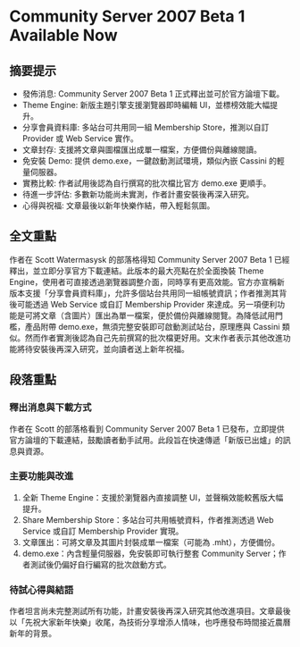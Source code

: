 # Community Server 2007 Beta 1 Available Now

## 摘要提示
- 發佈消息: Community Server 2007 Beta 1 正式釋出並可於官方論壇下載。
- Theme Engine: 新版主題引擎支援瀏覽器即時編輯 UI，並標榜效能大幅提升。
- 分享會員資料庫: 多站台可共用同一組 Membership Store，推測以自訂 Provider 或 Web Service 實作。
- 文章封存: 支援將文章與圖檔匯出成單一檔案，方便備份與離線閱讀。
- 免安裝 Demo: 提供 demo.exe，一鍵啟動測試環境，類似內嵌 Cassini 的輕量伺服器。
- 實務比較: 作者試用後認為自行撰寫的批次檔比官方 demo.exe 更順手。
- 待進一步評估: 多數新功能尚未實測，作者計畫安裝後再深入研究。
- 心得與祝福: 文章最後以新年快樂作結，帶入輕鬆氛圍。

## 全文重點
作者在 Scott Watermasysk 的部落格得知 Community Server 2007 Beta 1 已經釋出，並立即分享官方下載連結。此版本的最大亮點在於全面換裝 Theme Engine，使用者可直接透過瀏覽器調整介面，同時享有更高效能。官方亦宣稱新版本支援「分享會員資料庫」，允許多個站台共用同一組帳號資訊；作者推測其背後可能透過 Web Service 或自訂 Membership Provider 來達成。另一項便利功能是可將文章（含圖片）匯出為單一檔案，便於備份與離線閱覽。為降低試用門檻，產品附帶 demo.exe，無須完整安裝即可啟動測試站台，原理應與 Cassini 類似。然而作者實測後認為自己先前撰寫的批次檔更好用。文末作者表示其他改進功能將待安裝後再深入研究，並向讀者送上新年祝福。

## 段落重點
### 釋出消息與下載方式
作者在 Scott 的部落格看到 Community Server 2007 Beta 1 已發布，立即提供官方論壇的下載連結，鼓勵讀者動手試用。此段旨在快速傳遞「新版已出爐」的訊息與資源。

### 主要功能與改進
1. 全新 Theme Engine：支援於瀏覽器內直接調整 UI，並聲稱效能較舊版大幅提升。  
2. Share Membership Store：多站台可共用帳號資料，作者推測透過 Web Service 或自訂 Membership Provider 實現。  
3. 文章匯出：可將文章及其圖片封裝成單一檔案（可能為 .mht），方便備份。  
4. demo.exe：內含輕量伺服器，免安裝即可執行整套 Community Server；作者測試後仍偏好自行編寫的批次啟動方式。

### 待試心得與結語
作者坦言尚未完整測試所有功能，計畫安裝後再深入研究其他改進項目。文章最後以「先祝大家新年快樂」收尾，為技術分享增添人情味，也呼應發布時間接近農曆新年的背景。